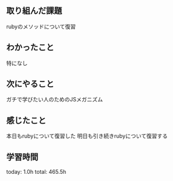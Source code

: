 ## 取り組んだ課題
  rubyのメソッドについて復習
## わかったこと
 特になし
## 次にやること
 ガチで学びたい人のためのJSメガニズム
## 感じたこと
 本日もrubyについて復習した
 明日も引き続きrubyについて復習する
## 学習時間
today: 1.0h
total: 465.5h